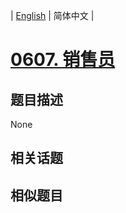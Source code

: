 
| [English](README_EN.md) | 简体中文 |
# [0607. 销售员](https://leetcode-cn.com/problems/sales-person/)
## 题目描述
None
## 相关话题

## 相似题目

